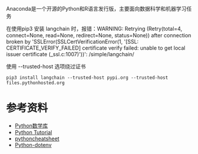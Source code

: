 
Anaconda是⼀个开源的Python和R语⾔发⾏版，主要⾯向数据科学和机器学习任务

在使用pip3 安装 langchain 时，报错：WARNING: Retrying (Retry(total=4, connect=None, read=None, redirect=None, status=None)) after connection broken by 'SSLError(SSLCertVerificationError(1, '[SSL: CERTIFICATE_VERIFY_FAILED] certificate verify failed: unable to get local issuer certificate (_ssl.c:1007)'))': /simple/langchain/

使用 --trusted-host 选项绕过证书
```
pip3 install langchain --trusted-host pypi.org --trusted-host files.pythonhosted.org
```

# 参考资料

- [Python数学库](https://github.com/manimCommunity/manim)
- [Python Tutorial](https://www.pythontutorial.net/)
- [pythoncheatsheet](https://www.pythoncheatsheet.org/cheatsheet/string-formatting)
- [Python-dotenv](https://pypi.org/project/python-dotenv/)